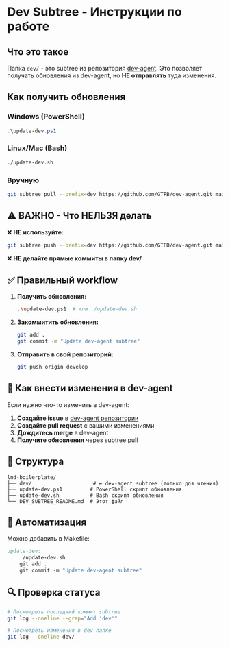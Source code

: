 # Dev Subtree - Инструкции по работе

## Что это такое

Папка `dev/` - это subtree из репозитория [dev-agent](https://github.com/GTFB/dev-agent.git). Это позволяет получать обновления из dev-agent, но **НЕ отправлять** туда изменения.

## Как получить обновления

### Windows (PowerShell)
```powershell
.\update-dev.ps1
```

### Linux/Mac (Bash)
```bash
./update-dev.sh
```

### Вручную
```bash
git subtree pull --prefix=dev https://github.com/GTFB/dev-agent.git main --squash
```

## ⚠️ ВАЖНО - Что НЕЛЬЗЯ делать

❌ **НЕ используйте:**
```bash
git subtree push --prefix=dev https://github.com/GTFB/dev-agent.git main
```

❌ **НЕ делайте прямые коммиты в папку dev/**

## ✅ Правильный workflow

1. **Получить обновления:**
   ```bash
   .\update-dev.ps1  # или ./update-dev.sh
   ```

2. **Закоммитить обновления:**
   ```bash
   git add .
   git commit -m "Update dev-agent subtree"
   ```

3. **Отправить в свой репозиторий:**
   ```bash
   git push origin develop
   ```

## 🔧 Как внести изменения в dev-agent

Если нужно что-то изменить в dev-agent:

1. **Создайте issue** в [dev-agent репозитории](https://github.com/GTFB/dev-agent/issues)
2. **Создайте pull request** с вашими изменениями
3. **Дождитесь merge** в dev-agent
4. **Получите обновления** через subtree pull

## 📁 Структура

```
lnd-boilerplate/
├── dev/                    # ← dev-agent subtree (только для чтения)
├── update-dev.ps1         # PowerShell скрипт обновления
├── update-dev.sh          # Bash скрипт обновления
└── DEV_SUBTREE_README.md  # Этот файл
```

## 🚀 Автоматизация

Можно добавить в Makefile:

```makefile
update-dev:
	./update-dev.sh
	git add .
	git commit -m "Update dev-agent subtree"
```

## 🔍 Проверка статуса

```bash
# Посмотреть последний коммит subtree
git log --oneline --grep="Add 'dev'"

# Посмотреть изменения в dev папке
git log --oneline dev/
```
